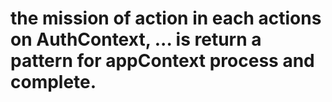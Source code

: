 # the mission of action in each actions on AuthContext, ... is return a pattern for appContext process and complete.